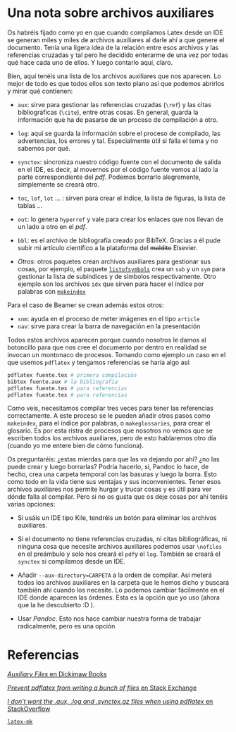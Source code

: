 # Una nota sobre archivos auxiliares

Os habréis fijado como yo en que cuando compilamos Latex desde un IDE
se generan miles y miles de archivos auxiliares al darle ahí a que
genere el documento. Tenía una ligera idea de la relación entre esos
archivos y las referencias cruzadas y tal pero he decidido enterarme
de una vez por todas qué hace cada uno de ellos. Y luego contarlo
aquí, claro.

Bien, aquí tenéis una lista de los archivos auxiliares que nos
aparecen. Lo mejor de todo es que todos ellos son texto plano así
que podemos abrirlos y mirar qué contienen:

-   `aux`: sirve para gestionar las referencias cruzadas (`\ref`) y las
    citas bibliográficas (`\cite`), entre otras cosas. En general,
    guarda la información que ha de pasarse de un proceso de compilación
    a otro.

-   `log`: aquí se guarda la información sobre el proceso de compilado,
    las advertencias, los errores y tal. Especialmente útil si falla el
    tema y no sabemos por qué.

-   `synctex`: sincroniza nuestro código fuente con el documento de
    salida en el IDE, es decir, al movernos por el código fuente vemos
    al lado la parte correspondiente del *pdf*. Podemos borrarlo
    alegremente, simplemente se creará otro.

-   `toc`, `lof`, `lot` … : sirven para crear el índice, la lista de
    figuras, la lista de tablas …

-   `out`: lo genera `hyperref` y vale para crear los enlaces que nos
    llevan de un lado a otro en el *pdf*.

-   `bbl`: es el archivo de bibliografía creado por BibTeX. Gracias a él
    pude subir mi artículo científico a la plataforma del <s>maldito</s>
    Elsevier.

-   *Otros*: otros paquetes crean archivos auxiliares para gestionar sus
    cosas, por ejemplo, el paquete [`listofsymbols`] crea un `sub` y un
    `sym` para gestionar la lista de subíndices y de símbolos
    respectivamente. Otro ejemplo son los archivos `idx` que sirven para
    hacer el índice por palabras con [`makeindex`]

  [`listofsymbols`]: http://ctan.org/pkg/listofsymbols
  [`makeindex`]: https://en.wikibooks.org/wiki/LaTeX/Indexing

Para el caso de Beamer se crean además estos otros:

-   `snm`: ayuda en el proceso de meter imágenes en el tipo `article`
-   `nav`: sirve para crear la barra de navegación en la presentación

Todos estos archivos aparecen porque cuando nosotros le damos al
botoncillo para que nos cree el documento por dentro en realidad se
invocan un montonaco de procesos. Tomando como ejemplo un caso en el
que usemos `pdflatex` y tengamos referencias se haría algo
así:

```bash
pdflatex fuente.tex # primera compilación
bibtex fuente.aux # la bibliografía
pdflatex fuente.tex # para referencias 
pdflatex fuente.tex # para referencias 
```

Como veis, necesitamos compilar tres veces para tener las referencias
correctamente. A este proceso se le pueden añadir otros pasos como
`makeindex`, para el índice por palabras, o `makeglossaries`, para
crear el glosario. Es por esta ristra de procesos que nosotros no
vemos que se escriben todos los archivos auxiliares, pero de esto
hablaremos otro día (cuando yo me entere bien de cómo funciona).

Os preguntaréis: ¿estas mierdas para que las va dejando por ahí? ¿no
las puede crear y luego borrarlas? Podría hacerlo, sí, Pandoc
lo hace, de hecho, crea una carpeta temporal con las basuras y luego
la borra. Esto como todo en la vida tiene sus ventajas y sus
inconvenientes. Tener esos archivos auxiliares nos permite hurgar y
trucar cosas y es útil para ver dónde falla al compilar. Pero si no os
gusta que os deje cosas por ahí tenéis varias opciones:


-   Si usáis un IDE tipo Kile, tendréis un botón para eliminar los
    archivos auxiliares.

-   Si el documento no tiene referencias cruzadas, ni citas
    bibliográficas, ni ninguna cosa que necesite archivos auxiliares
    podemos usar `\nofiles` en el preámbulo y solo nos creará el `pdf`y
    el `log`. También se creará el `synctex` si compilamos desde un IDE.

-   Añadir `--aux-directory=CARPETA` a la orden de compilar. Así meterá
    todos los archivos auxiliares en la carpeta que le hemos dicho y
    buscará también ahí cuando los necesite. Lo podemos cambiar
    fácilmente en el IDE donde aparecen las órdenes. Esta
    es la opción que yo uso (ahora que la he descubierto :D ).

-   Usar *Pandoc*. Esto nos hace cambiar nuestra forma de trabajar
    radicalmente, pero es una opción


# Referencias

[*Auxiliary Files* en Dickimaw Books](http://www.dickimaw-books.com/latex/novices/html/auxiliary.html)

[*Prevent pdflatex from writing a bunch of files* en Stack Exchange]( http://tex.stackexchange.com/questions/11123/prevent-pdflatex-from-writing-a-bunch-of-files)

[*I don’t want the .aux, .log and .synctex.gz files when using pdflatex* en StackOverflow](http://stackoverflow.com/questions/3745908/i-dont-want-the-aux-log-and-synctex-gz-files-when-using-pdflatex)

[`latex-mk`](http://latex-mk.sourceforge.net/)
